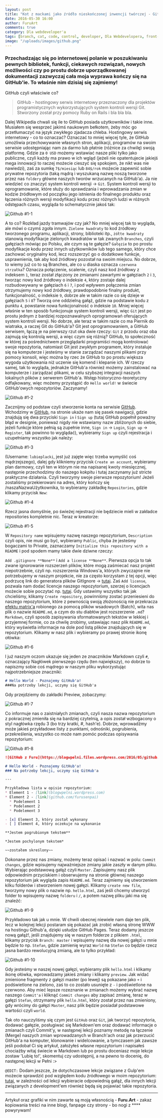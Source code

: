 ```yaml
---
layout: post
title: "Kot z mackami jako źródło nieskończonej inwencji twórczej - GitHub[#1]"
date: 2016-05-30 16:00
author: FuruArt
comments: true
category: Dla webdeveloper'a
tags: [branch, cat, code, control, developer, Dla Webdevelopera, front-end, gałęzie, git, github, kodowanie, kot, macki, managment, octopus, ośmiornica, package, system, version, webdeveloper]
image: "/uploads/images/github.png"
---
```

### Przechadzając się po internetowej polanie w poszukiwaniu pewnych bibliotek, funkcji, ciekawych rozwiązań, nowych możliwości czy po prostu dobrze uporządkowanej dokumentacji zazwyczaj cała moja wyprawa kończy się na GitHub'ie. To właśnie nim dzisiaj się zajmiemy!

<!--more-->

GitHub czyli właściwie co? 

> GitHub - hostingowy serwis internetowy przeznaczony dla projektów programistycznych wykorzystujących system kontroli wersji Git. Stworzony został przy pomocy Ruby on Rails i bla bla bla.

Dalej Wikipedia chwali się ile to GitHub posiada użytkowników i takie inne. Musiałem się wesprzeć jakimś naukowym bełkotem, żeby móc go przetłumaczyć na język zwykłego zjadacza chleba. Hostingowy serwis internetowy - co to oznaczać? Oznaczać to mniej więcej tyle, że GitHub umożliwia przechowywanie własnych stron, aplikacji, programów na swoim serwisie udostępniając nam za darmo lub płatnie (różnice za chwilę) swoją platformę. Gdzie za `0 USD` możemy wstawiać nasze pliki tylko jako publiczne, czyli każdy ma prawo w ich wgląd (jeżeli nie opatentujecie jakiejś mega innowacji to raczej możecie cieszyć się spokojem, że nikt was nie nawiedzi), zaś za sumkę `7$/miesiąc` lub `84$/rok` możecie zapewnić sobie prywatne repozytoria (taką mądrą i wyszukaną nazwę noszą tworzone przez nas `foldery` główne naszych tworów wrzucanych na GitHub'a). Ja nie wiedzieć co znaczyć system kontroli wersji -> `Git`. System kontroli wersji to oprogramowanie, które służy do sprawdzania i wprowadzania zmian w kodzie źródłowym od początku jego istnienia do finalnego produktu oraz łączenia różnych wersji modyfikacji kodu przez różnych ludzi w różnych odstępach czasu, wygląda to schematycznie jakoś tak:

![Github #1-1](https://blogwpelni.files.wordpress.com/2016/05/github1.png)

A to co? Rozkład jazdy tramwajów czy jak? No mniej więcej tak to wygląda, ale mówi o czymś zgoła innym. `Zielone kwadraty` to kod źródłowy tworzonego programu, aplikacji, strony, biblioteki itp., `żółte kwadraty` stanowią modyfikacje zielonych kwadratów w tak zwanych `Branches`, czyli gałęziach mówiąc po Polsku, ale czym są te gałęzie? `Gałęzie` to po prostu modyfikacje kodu przez innych użytkowników lub tego samego, który chce zachować oryginalny kod, lecz rozszerzyć go o dodatkowe funkcje, usprawnienia, tak aby kod źródłowy pozostał na swoim miejscu. No dobrze, to wiemy już co to są Branches, ale co u diaska oznacza `czerwona strzałka`? Oznacza połączenie, scalenie, czyli nasz kod źródłowy z indeksem `1`, teraz został złączony ze zmianami zawartymi w gałęziach `2` i `3`, tworząc nowy kod źródłowy o indeksie `4`, który zostaje dalej rozbudowywany w gałęziach `6` i `7`, i pod wpływem połączenia zmian otrzymujemy nowy kod źródłowy, prawdopodobnie finalny produkt, funkcjonalność, o indeksie `9`, dobrze ale w takim razie co się dzieje w gałęziach `5` i `8`? Tworzą one oddzielną gałąź, gdzie na podstawie kodu z punktu `4`, powstanie nowa funkcjonalność o indeksie `10`. Mniej więcej właśnie w ten sposób funkcjonuje system kontroli wersji, więc `Git` jest po prostu jednym z bardziej rozpoznawalnych oprogramowań oferujących system kontroli wersji. No dobrze, ale teraz w takim razie co ma Piernik do wiatraka, a raczej Git do GitHub'a? Git jest oprogramowaniem, a GitHub serwisem, łączą je na pierwszy rzut oka dwie rzeczy: `Git` z przodu oraz oba zajmują się kontrolą wersji, a więc czym się różnią? GitHub, to społeczność w której za pośrednictwem przeglądarki programiści mogą kontrolować swoje repozytoria, natomiast Git jest zwykłym programem, który instaluje się na komputerze i jesteśmy w stanie zarządzać naszymi plikami przy pomocy konsoli, więc można by rzec że GitHub to po prostu większa wygoda użytkowania niż uczenie się komend i klepanie ich. W rzeczy samej, tak to wygląda, jednakże GitHub'a również możemy zainstalować na komputerze i zarządzać plikami, w celu szybszej integracji naszych lokalnych plików z serwerem GitHub'a. Wstęp historyczno-teoretyczny odfajkowany, więc możemy przystąpić do `Hello world!` w świecie GitHub'owych repozytoriów. Zaczynamy!

![Github #1-2](https://blogwpelni.files.wordpress.com/2016/05/github2.png)

Zacznijmy od podstaw czyli stworzenie konta na serwisie [GitHub](http://github.com). Wchodzimy w [GitHub](http://github.com), na stronie ukaże nam się pasek nawigacji, gdzie znajdują się dwa przyciski `Sign in` i `Sign up` (tutaj GitHub popełnił poważny błąd w designie, ponieważ nigdy nie wstawiamy nazw zbliżonych do siebie, jeżeli funkcje które pełnią są zupełnie inne, `Sign in` -> `Login`, `Sign up` -> `Register`, tak powinno to wyglądać), wybieramy `Sign up` czyli rejestracja i uzupełniamy wszystko jak należy:

![Github #1-3](https://blogwpelni.files.wordpress.com/2016/05/github3.png)

(Username: `lubieplacki`, jest już zajęte więc trzeba wymyślić coś mądrzejszego), dalej gdy klikniemy przycisk `Create an account`, wybieramy plan darmowy, czyli ten w którym nie ma napisanej kwoty miesięcznej, następnie przechodzimy do naszego kokpitu i tutaj zaczynamy już stricte praktyczne działania. Czyli tworzymy swoje pierwsze repozytorium! Jeżeli zostaliśmy przekierowani na adres, który kończy się /naszaNazwaUżytkownika, to wybieramy zakładkę `Repositories`, gdzie klikamy przycisk `New`:

![Github #1-4](https://blogwpelni.files.wordpress.com/2016/05/github4.png)

Rzecz jasna domyślnie, po świeżej rejestracji nie będziecie mieli w zakładce repositories kompletnie nic. Teraz w kreatorze:

![Github #1-5](https://blogwpelni.files.wordpress.com/2016/05/github5.png)

W `Repository name` wpisujemy nazwę naszego repozytorium, `Description` czyli opis, nie musi go być, wybieramy `Public`, chyba że jesteśmy bogaczami to Private, zaznaczamy `Initialize this repository with a README` i pod spodem mamy takie dwie dziwne rzeczy:

`Add .gitignore **None**` i `Add a license **None**`. Pierwsza opcja to tak zwane ignorowanie rozszerzeń plików, które mogą zaśmiecać nasz projekt niepotrzebnie, czyli np. rozszerzenia Windows'a, których zwyczajnie nie potrzebujemy w naszym projekcie, nie za często korzystam z tej opcji, więc podrzucę link do generatora plików GitIgnore -> [tutaj](http://gitignore.io). Zaś `Add license`, pozwala nam dodać licencje naszego repozytorium, szerzej o licencjach możecie sobie poczytać np. [tutaj](https://pl.wikipedia.org/wiki/Licencja_oprogramowania). Gdy ustawimy wszystko tak jak chcieliśmy, klikamy `Create repository`, powinniśmy zostać przeniesieni do naszego repozytorium, które z pewnością swoją złożonością nie przekracza [efektu matrix'a](https://youtu.be/E8iWVUykvqk?t=2m29s) robionego za pomocą plików wsadowych (Batch), wita nas plik o nazwie `README.md`, a czym do stu diabłów jest rozszerzenie `.md`? `Markdown`, czyli sposób zapisywania sformatowanych tekstów w lekkiej i przyjemnej formie, co za chwilę zrobimy, ustawiając nasz plik `README.md`, który wyświetla informacje na dole pod listą plików znajdujących się w repozytorium. Klikamy w nasz plik i wybieramy po prawej stronie ikonę ołówka:

![Github #1-6](https://blogwpelni.files.wordpress.com/2016/05/github6.png)

I już naszym oczom ukazuje się jeden ze znaczników Markdown czyli `#`, oznaczający Nagłówek pierwszego rzędu (ten największy), no dobrze to napiszmy sobie coś mądrego w naszym pliku wykorzystując najpotrzebniejsze znaczniki:

```markdown
# Hello World - Poznajemy GitHub'a!
###Na potrzeby lekcji, uczymy się GitHub'a
```

Gdy przejdziemy do zakładki Preview, zobaczymy:

![Github #1-7](https://blogwpelni.files.wordpress.com/2016/05/github7.png)

Co informuje nas o zaistniałych zmianach, czyli nasza nazwa repozytorium z pokracznej zmieniła się na bardziej czytelnią, a opis został wzbogacony o styl nagłówka rzędu 3 (bo trzy kratki, #, hash'e). Dobrze, wprowadźmy może jakieś przykładowe listy z punktami, odnośniki, pogrubienia, przekreślenia, wszystko co może nam pomóc podczas opisywania repozytorium:

![Github #1-8](https://blogwpelni.files.wordpress.com/2016/05/github8.png)

```markdown
![GitHub z Furu](https://blogwpelni.files.wordpress.com/2016/05/github.png)

# Hello World - Poznajemy GitHub'a!
### Na potrzeby lekcji, uczymy się GitHub'a

---

Przykładowa lista w opisie repozytorium:
* Element 1 - [link](blogwpelni.wordpress.com)
* Element 2 - [link](github.com/furusenpai)
  * Podelement 1
  * Podelement 2
  * Podelement 3

- [x] Element 3, który został wykonany
- [ ] Element 4, który oczekuje na wykonanie

**Jestem pogrubionym tekstem**

*Jestem pochylonym tekstem*

~~zostałem skreślony~~
```

Dokonane przez nas zmiany, możemy teraz opisać i nazwać w polu: `Commit changes`, gdzie wpisujemy najważniejsze zmiany jakie zaszły w danym pliku. Wybierając podstawową gałąź czyli `Master`. Zapisujemy nasz plik odpowiednim przyciskiem i obserwujemy na stronie głównej naszego repozytorium jak wygląda zapis `README.md`. Teraz zajmiemy się utworzeniem kilku folderów i stworzeniem nowej gałęzi. Klikamy `create new file`, tworzymy nowy plik o nazwie np. `hello.html`, zaś jeśli chcemy utworzyć folder to wpisujemy nazwę `folderu` i `/`, a potem nazwę pliku jaki ma się znaleźć:

![Github #1-9](https://blogwpelni.files.wordpress.com/2016/05/github9.png)

Przykładowo tak jak u mnie. W chwili obecnej niewiele nam daje ten plik, lecz w kolejnej lekcji postaram się pokazać jak zrobić własną stronę WWW na hostingu Github'a, dzięki usłudze GitHub Pages. Teraz dodamy jeszcze nową gałąź!, jeśli znajdujemy się w naszym folderze z plikiem `.html`, klikamy przycisk `Branch: master` i wpisujemy nazwę dla nowej gałęzi u mnie będzie to np. `Stefan`, gdzie zamienię wyraz `World` na `Stefan` co będzie rzecz jasna bardzo rewolucyjną zmianą, ale to tylko przykład:

![Github #1-10](https://blogwpelni.files.wordpress.com/2016/05/github11.png)

Gdy jesteśmy w naszej nowej gałęzi, wybieramy plik `hello.html` i klikamy ikonę ołówka, wprowadzamy jakieś zmiany i klikamy `preview`. Jak widać zmienione fragmenty z gałęzi master (po lewej) są pokazane jako `+` i podświetlone na zielono, zaś to co zostało usunięte z `-` i podświetlone na czerwono. Aby mieć lepsze rozeznanie w zmianach możemy wybrać nazwę naszego `Commit'a` i kliknąć `Commit changes` aby zapisać zmianę, teraz w gałęzi `Stefan`, otrzymamy plik `hello.html`, który został przez nas zmieniony, gdy wrócimy do gałęzi `Master`, nasz plik będzie posiadał podstawowe wartości czyli `world`.

Tak oto nauczyliśmy się czym jest `GitHub` oraz `Git`, jak tworzyć repozytoria, dodawać gałęzie, posługiwać się Markdown'em oraz dodawać informacje o zmianach czyli Commit'y, w następnej lekcji poznamy metodę na łączenie (Merge) naszych zmian wprowadzanych w Branch'ach oraz jak przerzucić GitHub'a na komputer, klonowanie i widelcowanie, a tymczasem jak zawsze jeśli podobał Ci się artykuł, założyłeś własne repozytorium i napisałeś chociażby witaj świecie w Markdown lub po prostu doceniasz moje lekcje zostaw 'Lubię to!', skomentuj czy udostępnij, a na pewno to docenię, do następnej lekcji w Pełni :>

`@EDIT:` Dodam jeszcze, że dotychczasowe lekcje związane z Gulp'em możecie sprawdzić pod względem kodu źródłowego w moim repozytorium: [tutaj](https://github.com/FuruSenpai/GulpowanieZFuru), w zależności od lekcji wybieracie odpowiednią gałąź, dla innych lekcji związanych z development'em również będą się pojawiać takie repozytoria.

---

Artykuł oraz grafiki w nim zawarte są moją własnością - **Furu.Art** - zakaz kopiowania treści na inne blogi, fanpage czy strony - bo nogi z **** powyrywam!
